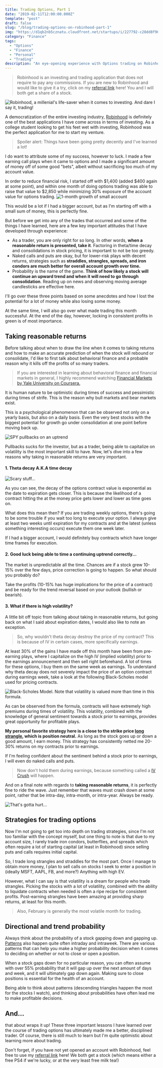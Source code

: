 ```yaml
---
title: Trading Options, Part 1
date: "2019-02-11T12:00:00.000Z"
template: "post"
draft: false
slug: "/blog/trading-options-on-robinhood-part-1"
img: "https://d1qb2nb5cznatu.cloudfront.net/startups/i/227792-c28dd8f90d35010d984fdb5c0756034e-medium_jpg.jpg?buster=1543696028"
category: "Finance"
tags:
  - "Options"
  - "Finance"
  - "Personal"
  - "Trading"
description: "An eye-opening experience with Options trading on Robinhood."
---
```


>Robinhood is an investing and trading application that does not require to pay any commissions. If you are new to Robinhood and would like to give it a try, click on my [referral link](https://share.robinhood.com/davidg3685) here! You and I will both get a share of a stock.

![Robinhood, a millenial's life-saver when it comes to investing. And dare I say it, trading!](https://d1qb2nb5cznatu.cloudfront.net/startups/i/227792-c28dd8f90d35010d984fdb5c0756034e-medium_jpg.jpg?buster=1543696028)

A democratization of the entire investing industry, [Robinhood](https://robinhood.com) is definitely one of the best applications I have come across in terms of investing. As a college student looking to get his feet wet with investing, Robinhood was the perfect application for me to start my venture.
>Spoiler alert: Things have been going pretty decently and I've learned a lot!

I do want to attribute some of my success, however to luck. I made a few earning call plays when it came to options and I made a significant amount of money off of some good "bets", albeit without sacrificing too much of my account value.

In order to reduce financial risk, I started off with $1,400 (added $400 again at some point), and within one month of doing options trading was able to raise that value to $2,850 while minimizing 30% exposure of the account value for options trading.
![1-month growth of small account](/media/robinhood-options-part1/current_progress.PNG) 

This would be a lot if I had a bigger account, but as I'm starting off with a small sum of money, this is perfectly fine.

But before we get into any of the trades that occurred and some of the things I have learned, here are a few key important attitudes that I have developed through experience:

*   As a trader, you are only right for so long. In other words, **when a reasonable return is presented, take it**. Factoring in theta/time decay and consolidations in stock pricing, it is important to not be too greedy.
*   Naked calls and puts are okay, but for lower-risk plays with decent returns, strategies such as **straddles, strangles, spreads, and iron condors are much better for overall account growth over time.**
*   Probability is the name of the game. **Think of how likely a stock will continue an upward trend and when it will need to go through consolidation**. Reading up on news and observing moving average candlesticks are effective here.

I'll go over these three points based on some anecdotes and how I lost the potential for a lot of money while also losing some money. 

At the same time, I will also go over what made trading this month successful. At the end of the day, however, locking in consistent profits in green is of most importance.

## Taking reasonable returns

Before talking about when to draw the line when it comes to taking returns and how to make an accurate prediction of when the stock will rebound or consolidate, I'd like to first talk about behavioral finance and a probable reason why it kills off the profits of so many traders.

>If you are interested in learning about behavioral finance and financial markets in general, I highly recommend watching [Financial Markets by Yale University on Coursera.](https://www.coursera.org/learn/financial-markets-global)

It is human nature to be optimistic during times of success and pessimistic during times of strife. This is the reason why bull markets and bear markets exist.



This is a psychological phenomenon that can be observed not only on a yearly basis, but also on a daily basis. Even the very best stocks with the biggest potential for growth go under consolidation at one point before moving back up.


![SPY pullbacks on an uptrend](https://www.investopedia.com/thmb/4eMKr38NX2vVHUe2XIoe-UblkyY=/1400x622/filters:no_upscale():max_bytes(150000):strip_icc()/spychart08312017-5bfd6a4346e0fb0051b53a4e)

Pullbacks sucks for the investor, but as a trader, being able to capitalize on volatility is the most important skill to have. Now, let's dive into a few reasons why taking in reasonable returns are very important.

#### 1. Theta decay A.K.A time decay

![Scary stuff...](https://theoptionprophet.com/images/Theta_Picture1.jpg)

As you can see, the decay of the options contract value is exponential as the date to expiration gets closer. This is because the likelihood of a contract hitting the at the money price gets lower and lower as time goes on. 

What does this mean then? If you are trading weekly options, there's going to be some trouble if you wait too long to execute your option. I always give at least two weeks until expiration for my contracts and at the latest (unless something interesting occurs) execute them one week later. 

If I had a bigger account, I would definitely buy contracts which have longer time frames for execution.

#### 2. Good luck being able to time a continuing uptrend correctly...
The market is unpredictable all the time. Chances are if a stock grew 10-15% over the few days, price correction is going to happen. So what should you probably do?

Take the profits (10-15% has huge implications for the price of a contract) and be ready for the trend reversal based on your outlook (bullish or bearish).

#### 3. What if there is high volatility?
A little bit off topic from talking about taking in reasonable returns, but going back on what I said about expiration dates, I would also like to note an exception.

>So, why wouldn't theta decay destroy the price of my contract? This is because of IV in certain cases, more specifically earnings.

At least 30% of the gains I have made off this month have been from pre-earning plays, where I capitalize on the high IV (implied volatility) prior to the earnings announcement and then sell right beforehand. A lot of times for these options, I buy them on the same week as earnings. To understand why theta decay does not severely impact the price of an option contract during earnings week, take a look at the following Black-Scholes model used for pricing contracts.

![Black-Scholes Model. Note that volatility is valued more than time in this formula.](https://i.investopedia.com/blackscholes.png)

As can be observed from the formula, contracts will have extremely high premiums during times of volatility. This volatility, combined with the knowledge of general sentiment towards a stock prior to earnings, provides great opportunity for profitable plays. 

**My personal favorite strategy here is a close to the strike price [long strangle](https://www.optionsplaybook.com/option-strategies/long-strangle/), which is position neutral.** As long as the stock goes up or down a good amount, I earn money. This strategy has consistently netted me 20-30% returns on my contracts prior to earnings. 

If I'm feeling confident about the sentiment behind a stock prior to earnings, I will even do naked calls and puts. 

>Now don't hold them during earnings, because something called a [IV Crush](https://www.markettamer.com/blog/beware-of-implied-volatility-crush) will happen.

And on a final note with regards to **taking reasonable returns**, it is perfectly fine to ride the wave. Just remember that waves must crash down at some point, rather that be intra-day, intra-month, or intra-year. Always be ready.

![That's gotta hurt...](https://cdn.vox-cdn.com/thumbor/HR7p_v-YmCuLNnRIc4TqrqvPV6o=/0x0:1599x1106/1200x0/filters:focal(0x0:1599x1106):no_upscale()/cdn.vox-cdn.com/uploads/chorus_asset/file/4002314/china-graphics_aug26.0.jpg)

## Strategies for trading options
Now I'm not going to get too into depth on trading strategies, since I'm not too familiar with the concept myself, but one thing to note is that due to my account size, I rarely trade iron condors, butterflies, and spreads which often require a lot of starting capital (at least in Robinhood) since selling puts and calls requires initial capital. 

So, I trade long strangles and straddles for the most part. Once I manage to obtain more money, I plan to sell calls on stocks I seek to enter a position in (ideally MSFT, AAPL, FB, and more?) Anything with high EV.

However, what I can say is that volatility is a dream for people who trade strangles. Picking the stocks with a lot of volatility, combined with the ability to liquidate contracts when needed is often a ripe recipe for consistent profits. Post-earning strangles have been amazing at providing sharp returns, at least for this month.

>Also, February is generally the most volatile month for trading.

## Directional and trend probability
Always think about the probability of a stock gapping down and gapping up. [Patterns](https://optionalpha.com/13-stock-chart-patterns-that-you-cant-afford-to-forget-10585.html) also happen quite often intraday and intraweek. There are various patterns that can help you make a higher probability decision when it comes to deciding on whether or not to close or open a position.

When a stock gaps down for no particular reason, you can often assume with over 55% probability that it will gap up over the next amount of days and week, and it will ultimately gap down again. Making sure to close positions is essential for the health of an account. 

Being able to think about patterns (descending triangles happen the most for the stocks I watch), and thinking about probabilities have often lead me to make profitable decisions.

## And...
that about wraps it up! These three important lessons I have learned over the course of trading options has ultimately made me a better, disciplined trader. Of course, there is still much to learn but I'm quite optimistic about learning more about trading. 

Don't forget, if you have not yet opened an account with Robinhood, feel free to use my [referral link](https://share.robinhood.com/davidg3685) here! We both get a stock (which means either a free PS4 if we're lucky, or at the very least free milk tea!)





